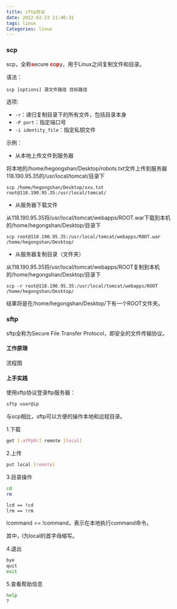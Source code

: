 ```yaml
---
title: sftp协议
date: 2022-02-23 21:46:31
tags: linux
Categories: linux
---
```




### scp

scp，全称<strong style="color:red">s</strong>ecure <strong style="color:red">c</strong>o<strong style="color:red">p</strong>y，用于Linux之间复制文件和目录。

语法：

```shell
scp [options] 源文件路径 目标路径 
```

选项:

* `-r`：递归复制目录下的所有文件，包括目录本身
* `-P port`：指定端口号
* `-i identity_file`：指定私钥文件

示例：

* 从本地上传文件到服务器

将本地的/home/hegongshan/Desktop/robots.txt文件上传到服务器118.190.95.35的/usr/local/tomcat/目录下

```
scp /home/hegongshan/Desktop/xxx.txt root@118.190.95.35:/usr/local/tomcat/
```

* 从服务器下载文件

从118.190.95.35将/usr/local/tomcat/webapps/ROOT.war下载到本机的/home/hegongshan/Desktop/目录下

```shell
scp root@118.190.95.35:/usr/local/tomcat/webapps/ROOT.war /home/hegongshan/Desktop/
```

* 从服务器复制目录（文件夹）

从118.190.95.35将/usr/local/tomcat/webapps/ROOT复制到本机的/home/hegongshan/Desktop/目录下

```shell
scp -r root@118.190.95.35:/usr/local/tomcat/webapps/ROOT /home/hegongshan/Desktop/
```

结果将是在/home/hegongshan/Desktop/下有一个ROOT文件夹。

### sftp

sftp全称为Secure File Transfer Protocol，即安全的文件传输协议。

#### 工作原理

流程图

#### 上手实践

使用sftp协议登录ftp服务器：

```bash
sftp user@ip
```

与scp相比，sftp可以方便的操作本地和远程目录。

1.下载

```bash
get [-afPpRr] remote [local]
```

2.上传

```bash
put local [remote]
```

3.目录操作

```bash
cd
rm

lcd == !cd
lrm == !rm
```

lcommand  == !command，表示在本地执行command命令。

其中，l为local的首字母缩写。

4.退出

```bash
bye
quit
exit
```

5.查看帮助信息

```bash
help
?
```
